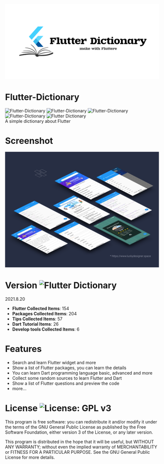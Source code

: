 ![Flutter Dictionary](screenshot/appbanner.jpg)
# Flutter-Dictionary
![Flutter-Dictionary](https://img.shields.io/github/issues/zhangboheng/Flutter-Dictionary) ![Flutter-Dictionary](https://img.shields.io/github/forks/zhangboheng/Flutter-Dictionary) ![Flutter-Dictionary](https://img.shields.io/github/stars/zhangboheng/Flutter-Dictionary) ![Flutter-Dictionary](https://img.shields.io/github/license/zhangboheng/Flutter-Dictionary)  ![Flutter Dictionary](https://img.shields.io/badge/version-0.01-orange)  
A simple dictionary about Flutter

# Screenshot
![Flutter Dictionary](screenshot/bannerscreen.png)

# Version ![Flutter Dictionary](https://img.shields.io/badge/version-0.01-orange)  
2021.8.20
  - **Flutter Collected Items**: 154
  - **Packages Collected Items**: 204
  - **Tips Collected Items**: 57
  - **Dart Tutorial Items**: 26
  - **Develop tools Collected Items**: 6

# Features
  - Search and learn Flutter widget and more
  - Show a list of Flutter packages, you can learn the details
  - You can learn Dart programming language basic, advanced and more
  - Collect some random sources to learn Flutter and Dart
  - Show a list of Flutter questions and preview the code
  - more...

# License ![License: GPL v3](https://img.shields.io/badge/License-GPLv3-blue.svg)

This program is free software: you can redistribute it and/or modify it under the terms of the GNU General Public License as published by the Free Software Foundation, either version 3 of the License, or any later version.

This program is distributed in the hope that it will be useful, but WITHOUT ANY WARRANTY; without even the implied warranty of MERCHANTABILITY or FITNESS FOR A PARTICULAR PURPOSE. See the GNU General Public License for more details.